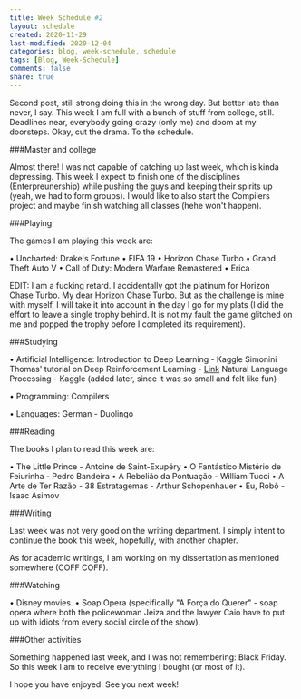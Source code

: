 ```yaml
---
title: Week Schedule #2
layout: schedule
created: 2020-11-29
last-modified: 2020-12-04
categories: blog, week-schedule, schedule
tags: [Blog, Week-Schedule]
comments: false
share: true
---
```


Second post, still strong doing this in the wrong day. But better late than never, I say.
This week I am full with a bunch of stuff from college, still. Deadlines near, everybody going crazy (only me) and doom at my doorsteps.
Okay, cut the drama. To the schedule.

###Master and college

Almost there! I was not capable of catching up last week, which is kinda depressing.
This week I expect to finish one of the disciplines (Enterpreunership) while pushing the guys and keeping their spirits up (yeah, we had to form groups).
I would like to also start the Compilers project and maybe finish watching all classes (hehe won't happen).

###Playing

The games I am playing this week are:

• Uncharted: Drake's Fortune
• FIFA 19
• Horizon Chase Turbo
• Grand Theft Auto V
• Call of Duty: Modern Warfare Remastered
• Erica

EDIT: I am a fucking retard. I accidentally got the platinum for Horizon Chase Turbo. My dear Horizon Chase Turbo.
But as the challenge is mine with myself, I will take it into account in the day I go for my plats (I did the effort to leave a single trophy behind. It is not my fault the game glitched on me and popped the trophy before I completed its requirement).

###Studying

• Artificial Intelligence:
    Introduction to Deep Learning - Kaggle
    Simonini Thomas' tutorial on Deep Reinforcement Learning - [Link](https://www.freecodecamp.org/news/an-introduction-to-reinforcement-learning-4339519de419/)
    Natural Language Processing - Kaggle (added later, since it was so small and felt like fun)

• Programming:
    Compilers

• Languages:
    German - Duolingo

###Reading

The books I plan to read this week are:

• The Little Prince - Antoine de Saint-Exupéry
• O Fantástico Mistério de Feiurinha - Pedro Bandeira
• A Rebelião da Pontuação - William Tucci
• A Arte de Ter Razão - 38 Estratagemas - Arthur Schopenhauer
• Eu, Robô - Isaac Asimov

###Writing

Last week was not very good on the writing department.
I simply intent to continue the book this week, hopefully, with another chapter.

As for academic writings, I am working on my dissertation as mentioned somewhere (COFF COFF).

###Watching

• Disney movies.
• Soap Opera (specifically "A Força do Querer" - soap opera where both the policewoman Jeiza and the lawyer Caio have to put up with idiots from every social circle of the show).

###Other activities

Something happened last week, and I was not remembering: Black Friday. So this week I am to receive everything I bought (or most of it).

I hope you have enjoyed.
See you next week!
